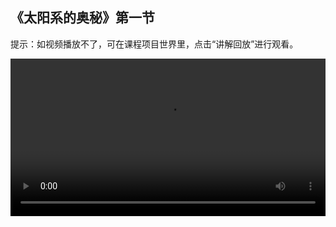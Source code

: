 ## 《太阳系的奥秘》第一节
 
提示：如视频播放不了，可在课程项目世界里，点击“讲解回放”进行观看。
 
<video width="100%" controls controlslist="nodownload nofullscreen noremoteplayback" disablePictureInPicture>
  <source src="https://api.keepwork.com/ts-storage/siteFiles/21798/raw#太阳系的奥秘L1.webm" type="video/webm" />
  <source src="https://api.keepwork.com/ts-storage/siteFiles/21799/raw#太阳系的奥秘L1.mp4" type="video/mp4" />
   
  你的浏览器不支持播放
</video>
<style>
video::-webkit-media-controls-fullscreen-button { display: none; } 
</style>

## 字幕


同学们，对于宇宙的探索你们是不是充满着好奇？
那么，什么是太阳系你们知道吗？
老师来给你们解答！ 
以太阳为中心，围绕它转动的八大行星组成的天体系统就叫做太阳系
太阳是太阳系里的老大，它位于太阳系的中心
我们生活的地球属于太阳系中八大行星之一
太阳系中除了行星之外，还有另外一种星体，叫做卫星
卫星指的是围绕行星旋转的星体，比如，我们看到的月亮
月球围绕地球旋转，它属于地球的天然卫星
通过这个项目，我们将模拟太阳系中的星体运动，带你了解太阳系的奥秘
太阳系中的星体都是球状的，所以，我们只需要搭建一个星球
然后，通过改变这个星球的颜色、大小、位置等就可以让它代表不同的星球了
具体如何改变这些参数我们后面的两个小节来学习！
话不多说，我们先来搭建一颗白色星球


### 步骤一

点击E按钮，打开工具栏
选择工具子标签下的彩色方块，选择白色
在创建之前，我们先来学习一条命令—sphere命令
sphere命令会直接创建一个球体
这里，我们输入/sphere 4 true，数值4表示球体的半径
true表示球体为实心，不输入则创建空心球体
输入完成后，按下回车，确认
我们发现球体陷进去了一半，这是怎么回事呢？
这是因为sphere命令搭建球体是以人物所在坐标为中心去创建
所以我们搭建的时候要先让人物飞高一些
按下F键，进入飞行模式，连续按下空格键飞高
然后，再输入/sphere 4 true，按下回车，确认
这样，一颗星球就成功搭建完成

### 步骤二
在上一小节中，我们成功搭建了一颗白色星球
这一小节，我们将这个星球保存为Bmax模型并修改角色名称
按下Ctrl键，点击鼠标左键，选中星球底部任意方块
然后，同时按下Ctrl键和A键，可以快速全选中整颗星球
Ctrl键+A键这一组组合键，属于全选操作的快捷键
接着，点击左侧属性框中的保存，选择保存为Bmax模型，命名为sphere
模型保存好后，我们想要通过代码方块来控制角色应该怎么做呢？
点击E按钮，打开工具栏
选择代码子标签下的代码方块
右键放置于场景中，打开代码方块
我们会发现，在代码方块的旁边自动生成了一个电影方块
电影方块用来存放我们需要控制的角色
点击代码编辑窗口左上角的角色模型，可以切换角色
这里，我们选择刚刚保存的白色星球
最后，将角色名称修改为：sun
下一小节，我们给星球来个大变身！

### 步骤三

上一小节中，我们添加好了太阳角色，并且取了名字
有同学有疑问了，太阳为什么是白色呢？难道不是红红的吗？
没错，太阳确实是红彤彤的
这一小节，我们通过编程让星球变身为太阳并让太阳转起来
打开场景中的代码方块
点击图块，切换到图块模式
将数据项下的【设置角色的名字为】指令拖过来
点击名字，将名字修改为颜色
然后，将数据项下的【颜色】指令拖放到【设置角色的颜色为】指令中
点击【颜色】指令，我们通过颜色滑动条将太阳调整为合适的颜色
点击运行，可以看到星球变成了橙色
颜色设置好后，我们将太阳放在场景中标记的橙色位置
在运动项下拖出【设置角色位置】指令，输入对应的参数
点击运行，可以看到太阳出现在了指定位置
位置调整好后，我们再来将太阳变大一些
将外观项下的【缩放到】指令拖过来，修改参数为200
点击运行，可以看到太阳变大了
到这里，星球成功变身太阳，接下来我们让太阳转起来
为了让太阳实现自转的效果，我们需要它一直旋转
将控制项下的【永远重复】指令拖放到【设置角色位置】指令的下方
将运动项下的【旋转】指令拖放到【永远重复】指令的里面
修改旋转指令的参数
为了避免过多占用计算机资源，我们需要在【永远重复】指令的里面添加一条【等待】指令
将控制项下的【等待1秒】指令拖放到【旋转】指令下方
修改【等待1秒】指令的参数
点击运行，可以看到太阳自转的功能就成功实现了
